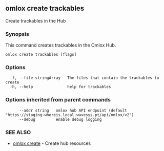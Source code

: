 ## omlox create trackables

Create trackables in the Hub

### Synopsis


This command creates trackables in the Omlox Hub.


```
omlox create trackables [flags]
```

### Options

```
  -f, --file stringArray   The files that contain the trackables to create
  -h, --help               help for trackables
```

### Options inherited from parent commands

```
      --addr string   omlox hub API endpoint (default "https://staging-whereis.local.wavesys.pt/api/omlox/v2")
      --debug         enable debug logging
```

### SEE ALSO

* [omlox create](omlox_create.md)	 - Create hub resources

